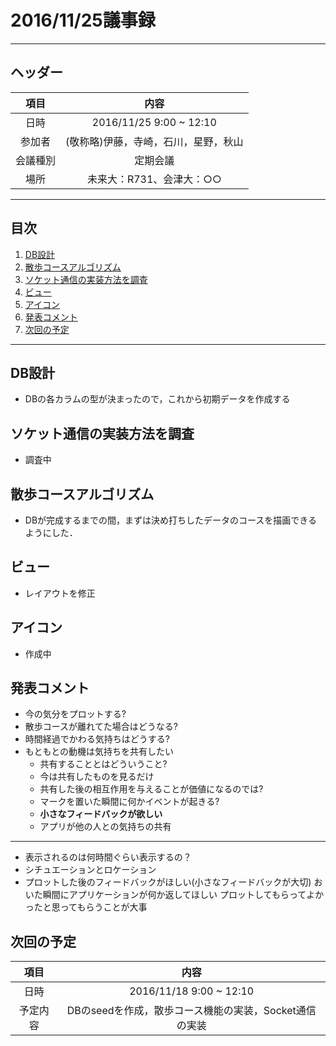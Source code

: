 # 2016/11/25議事録
---
## ヘッダー
|項目|内容|
|:--:|:--:|
| 日時 | 2016/11/25  9:00 ~ 12:10|
| 参加者 | (敬称略)伊藤，寺崎，石川，星野，秋山 |
| 会議種別 | 定期会議 |
| 場所 | 未来大：R731、会津大：○○ |

---
## 目次
1. [DB設計](#anchar1)
2. [散歩コースアルゴリズム](#anchar2)
2. [ソケット通信の実装方法を調査](#anchar3)
3. [ビュー](#anchar4)
4. [アイコン](#anchar5)
5. [発表コメント](#anchar6)
5. [次回の予定](#anchar7)

---

## <div id="anchar1"/>DB設計
- DBの各カラムの型が決まったので，これから初期データを作成する

## <div id="anchar2"/>ソケット通信の実装方法を調査
- 調査中

## <div id="anchar3"/>散歩コースアルゴリズム
- DBが完成するまでの間，まずは決め打ちしたデータのコースを描画できるようにした．

## <div id="anchar4"/>ビュー
- レイアウトを修正

## <div id="anchar5"/>アイコン
- 作成中

## <div id="anchar6"/>発表コメント
- 今の気分をプロットする?
- 散歩コースが離れてた場合はどうなる?
- 時間経過でかわる気持ちはどうする?
- もともとの動機は気持ちを共有したい
  - 共有することとはどういうこと?
  - 今は共有したものを見るだけ
  - 共有した後の相互作用を与えることが価値になるのでは?
  - マークを置いた瞬間に何かイベントが起きる?
  - **小さなフィードバックが欲しい**
  - アプリが他の人との気持ちの共有
---
- 表示されるのは何時間ぐらい表示するの？
- シチュエーションとロケーション
- プロットした後のフィードバックがほしい(小さなフィードバックが大切)
  おいた瞬間にアプリケーションが何か返してほしい
  プロットしてもらってよかったと思ってもらうことが大事

## <div id="anchar7"/>次回の予定
|項目|内容|
|:--:|:--:|
| 日時 | 2016/11/18  9:00 ~ 12:10|
| 予定内容 | DBのseedを作成，散歩コース機能の実装，Socket通信の実装|
